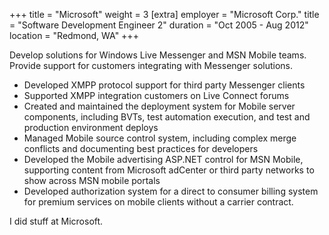 +++
title = "Microsoft"
weight = 3
[extra]
employer = "Microsoft Corp."
title = "Software Development Engineer 2"
duration = "Oct 2005 - Aug 2012"
location = "Redmond, WA"
+++

Develop solutions for Windows Live Messenger and MSN Mobile teams. Provide support for customers integrating with Messenger solutions.

- Developed XMPP protocol support for third party Messenger clients
- Supported XMPP integration customers on Live Connect forums
- Created and maintained the deployment system for Mobile server components, including BVTs, test automation execution, and test and production environment deploys
- Managed Mobile source control system, including complex merge conflicts and documenting best practices for developers
- Developed the Mobile advertising ASP.NET control for MSN Mobile, supporting content from Microsoft adCenter or third party networks to show across MSN mobile portals
- Developed authorization system for a direct to consumer billing system for premium services on mobile clients without a carrier contract.

<!-- more -->

I did stuff at Microsoft.